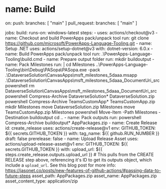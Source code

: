   
#  name: Build

on:
  push:
    branches: [ "main" ]
  pull_request:
    branches: [ "main" ]

jobs:
  build:
    runs-on: windows-latest
    steps:
    - uses: actions/checkout@v3
    - name: Checkout and build PowerApps pack/unpack tool
      run:  git clone https://github.com/microsoft/PowerApps-Language-Tooling.git
    - name: Setup .NET
      uses: actions/setup-dotnet@v3
      with:
        dotnet-version: 6.0.x
    - name: Build PowerApps pack/unpack tool
      run: .\PowerApps-Language-Tooling\build.cmd
    - name: Prepare output folder
      run: mkdir buildoutput
    - name: Pack Milestones
      run: |
            cd Milestones
            ..\PowerApps-Language-Tooling\bin\Debug\PASopa\PASopa.exe -pack .\DataverseSolution\CanvasApps\msft_milestones_5daaa.msapp .\DataverseSolution\CanvasApps\msft_milestones_5daaa_DocumentUri_src\
            powershell rm DataverseSolution\CanvasApps\msft_milestones_5daaa_DocumentUri_src\
            powershell Compress-Archive DataverseSolution\* DataverseSolution.zip
            powershell Compress-Archive TeamsCustomApp\* TeamsCustomApp.zip
            mkdir Milestones
            move DataverseSolution.zip Milestones
            move TeamsCustomApp.zip Milestones
            powershell Move-Item -Path Milestones -Destination buildoutput
            cd ..
    - name: Pack outputs
      run: powershell Compress-Archive buildoutput\* AppPackages.zip
    - name: Create Release
      id: create_release
      uses: actions/create-release@v1
      env:
        GITHUB_TOKEN: ${{ secrets.GITHUB_TOKEN }}
      with:
        tag_name: ${{ github.RUN_NUMBER }}
        draft: false
        prerelease: false
    - name: Upload Release Asset
      uses: actions/upload-release-asset@v1
      env:
        GITHUB_TOKEN: ${{ secrets.GITHUB_TOKEN }}
      with:
        upload_url: ${{ steps.create_release.outputs.upload_url }} # This pulls from the CREATE RELEASE step above, referencing it's ID to get its outputs object, which include a `upload_url`. See this blog post for more info: https://jasonet.co/posts/new-features-of-github-actions/#passing-data-to-future-steps 
        asset_path: AppPackages.zip
        asset_name: AppPackages.zip
        asset_content_type: application/zip
